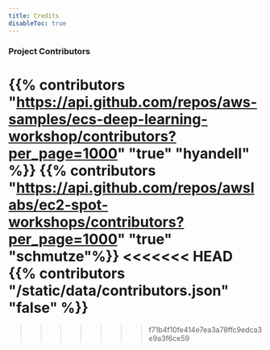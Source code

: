```yaml
---
title: Credits
disableToc: true
---
```


<div> 
    <h3> <i class="fas fa-star"></i> Project Contributors <i class="fas fa-star"></i></h3>
</div>

{{% contributors "https://api.github.com/repos/aws-samples/ecs-deep-learning-workshop/contributors?per_page=1000" "true" "hyandell" %}}
{{% contributors "https://api.github.com/repos/awslabs/ec2-spot-workshops/contributors?per_page=1000" "true" "schmutze"%}}
<<<<<<< HEAD
{{% contributors "/static/data/contributors.json" "false" %}}
=======
>>>>>>> f71b4f10fe414e7ea3a78ffc9edca3e9a3f6ce59



